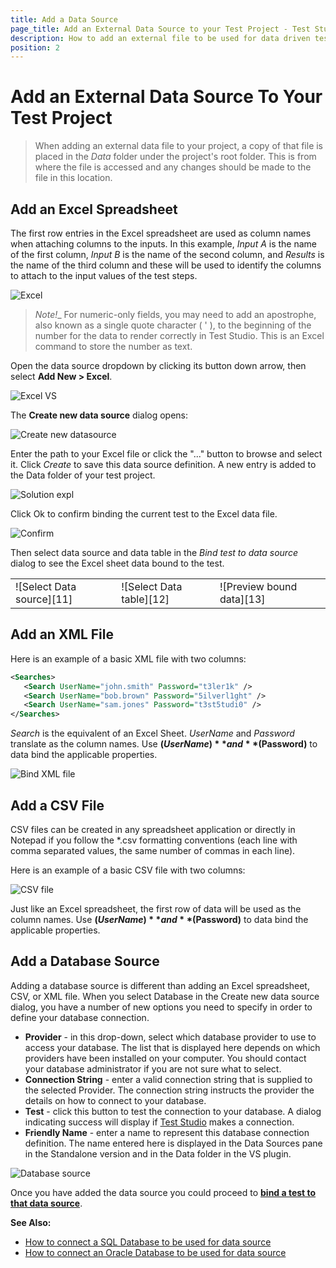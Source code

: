 ```yaml
---
title: Add a Data Source
page_title: Add an External Data Source to your Test Project - Test Studio Dev Documentation
description: How to add an external file to be used for data driven testing with Test Studio Dev 
position: 2
---
```

# Add an External Data Source To Your Test Project

> When adding an external data file to your project, a copy of that file is placed in the _Data_ folder under the project's root folder. This is from where the file is accessed and any changes should be made to the file in this location.

## Add an Excel Spreadsheet

The first row entries in the Excel spreadsheet are used as column names when attaching columns to the inputs. In this example, *Input A* is the name of the first column, *Input B* is the name of the second column, and *Results* is the name of the third column and these will be used to identify the columns to attach to the input values of the test steps.

![Excel][1]

> _Note!__ For numeric-only fields, you may need to add an apostrophe, also known as a single quote character ( ' ), to the beginning of the number for the data to render correctly in Test Studio. This is an Excel command to store the number as text.

Open the data source dropdown by clicking its button down arrow, then select **Add New > Excel**.

![Excel VS][3]

The **Create new data source** dialog opens:

![Create new datasource][4]

Enter the path to your Excel file or click the "..." button to browse and select it. Click _Create_ to save this data source definition. A new entry is added to the Data folder of your test project.

![Solution expl][7]

Click Ok to confirm binding the current test to the Excel data file.

![Confirm][6]

Then select data source and data table in the _Bind test to data source_ dialog to see the Excel sheet data bound to the test. 

<table id="no-table">
<tr>
<td>![Select Data source][11]</td>
<td>![Select Data table][12]</td>
<td>![Preview bound data][13]</td>
</tr>
<table>

## Add an XML File

Here is an example of a basic XML file with two columns:

````XML
<Searches>
   <Search UserName="john.smith" Password="t3ler1k" />
   <Search UserName="bob.brown" Password="5ilverl1ght" />
   <Search UserName="sam.jones" Password="t3st5tudi0" />
</Searches>
````

*Search* is the equivalent of an Excel Sheet. *UserName* and *Password* translate as the column names. Use **$(UserName)** and **$(Password)** to data bind the applicable properties.

![Bind XML file][8]

## Add a CSV File

CSV files can be created in any spreadsheet application or directly in Notepad if you follow the *.csv formatting conventions (each line with comma separated values, the same number of commas in each line).

Here is an example of a basic CSV file with two columns:

![CSV file][9]

Just like an Excel spreadsheet, the first row of data will be used as the column names. Use **$(UserName)** and **$(Password)** to data bind the applicable properties.

## Add a Database Source

Adding a database source is different than adding an Excel spreadsheet, CSV, or XML file. When you select Database in the Create new data source dialog, you have a number of new options you need to specify in order to define your database connection.

- **Provider** - in this drop-down, select which database provider to use to access your database. The list that is displayed here depends on which providers have been installed on your computer. You should contact your database administrator if you are not sure what to select.
- **Connection String** - enter a valid connection string that is supplied to the selected Provider. The connection string instructs the provider the details on how to connect to your database.
- **Test** - click this button to test the connection to your database. A dialog indicating success will display if <a href="http://www.telerik.com/teststudio" target="_blank">Test Studio</a> makes a connection.
- **Friendly Name** - enter a name to represent this database connection definition. The name entered here is displayed in the Data Sources pane in the Standalone version and in the Data folder in the VS plugin.

![Database source][10]

Once you have added the data source you could proceed to <a href="/features/data-driven-testing/bind-test-data-source" target="_blank">__bind a test to that data source__</a>. 

__See Also:__

* <a href="/advanced-topics/data-driven-testing/sql-database-example" target="_blank">How to connect a SQL Database to be used for data source</a>
*  <a href="/advanced-topics/data-driven-testing/oracle-db-example" target="_blank">How to connect an Oracle Database to be used for data source</a>

[1]: images/add-data-source/fig1.png
[3]: images/add-data-source/fig3.png
[4]: images/add-data-source/fig4.png
[5]: images/add-data-source/fig5.png
[6]: images/add-data-source/fig6.png
[7]: images/add-data-source/fig7.png
[8]: images/add-data-source/fig8.png
[9]: images/add-data-source/fig9.png
[10]: images/add-data-source/fig10.png
[11]: images/add-data-source/fig11.png
[12]: images/add-data-source/fig12.png
[13]: images/add-data-source/fig13.png